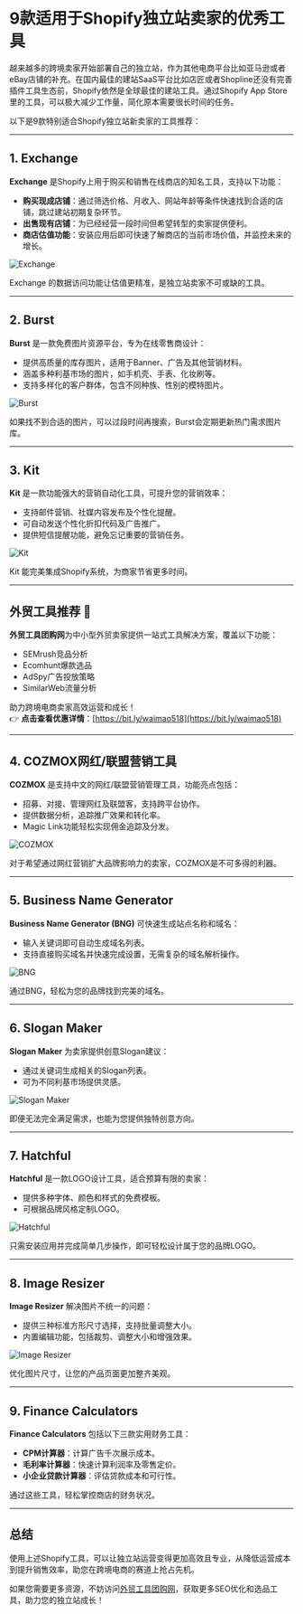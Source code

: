 # 9款适用于Shopify独立站卖家的优秀工具

越来越多的跨境卖家开始部署自己的独立站，作为其他电商平台比如亚马逊或者eBay店铺的补充。在国内最佳的建站SaaS平台比如店匠或者Shopline还没有完善插件工具生态前，Shopify依然是全球最佳的建站工具。通过Shopify App Store里的工具，可以极大减少工作量，简化原本需要很长时间的任务。

以下是9款特别适合Shopify独立站新卖家的工具推荐：

---

## 1. Exchange

**Exchange** 是Shopify上用于购买和销售在线商店的知名工具，支持以下功能：

- **购买现成店铺**：通过筛选价格、月收入、网站年龄等条件快速找到合适的店铺，跳过建站初期复杂环节。
- **出售现有店铺**：为已经经营一段时间但希望转型的卖家提供便利。
- **商店估值功能**：安装应用后即可快速了解商店的当前市场价值，并监控未来的增长。

![Exchange](https://p1.itc.cn/images01/20220322/5218c71b3be348f7a848ff4d476fe4e4.png)

Exchange 的数据访问功能让估值更精准，是独立站卖家不可或缺的工具。

---

## 2. Burst

**Burst** 是一款免费图片资源平台，专为在线零售商设计：

- 提供高质量的库存图片，适用于Banner、广告及其他营销材料。
- 涵盖多种利基市场的图片，如手机壳、手表、化妆刷等。
- 支持多样化的客户群体，包含不同种族、性别的模特图片。

![Burst](https://p7.itc.cn/images01/20220322/9e81b1d961334997921c1c1fc0137241.png)

如果找不到合适的图片，可以过段时间再搜索，Burst会定期更新热门需求图片库。

---

## 3. Kit

**Kit** 是一款功能强大的营销自动化工具，可提升您的营销效率：

- 支持邮件营销、社媒内容发布及个性化提醒。
- 可自动发送个性化折扣代码及广告推广。
- 提供短信提醒功能，避免忘记重要的营销任务。

![Kit](https://p2.itc.cn/images01/20220322/bcfa3057405448e9879ce2ee255073cf.png)

Kit 能完美集成Shopify系统，为商家节省更多时间。

---

## 外贸工具推荐 🚀

**外贸工具团购网**为中小型外贸卖家提供一站式工具解决方案，覆盖以下功能：

- SEMrush竞品分析  
- Ecomhunt爆款选品  
- AdSpy广告投放策略  
- SimilarWeb流量分析  

助力跨境电商卖家高效运营和成长！  
👉 **点击查看优惠详情**：[https://bit.ly/waimao518](https://bit.ly/waimao518)

---

## 4. COZMOX网红/联盟营销工具

**COZMOX** 是支持中文的网红/联盟营销管理工具，功能亮点包括：

- 招募、对接、管理网红及联盟客，支持跨平台协作。
- 提供数据分析，追踪推广效果和转化率。
- Magic Link功能轻松实现佣金追踪及分发。

![COZMOX](https://p1.itc.cn/images01/20220322/e585015dfecb4ea3bf18243323816564.png)

对于希望通过网红营销扩大品牌影响力的卖家，COZMOX是不可多得的利器。

---

## 5. Business Name Generator

**Business Name Generator (BNG)** 可快速生成站点名称和域名：

- 输入关键词即可自动生成域名列表。
- 支持直接购买域名并快速完成设置，无需复杂的域名解析操作。

![BNG](https://p7.itc.cn/images01/20220322/8378d9dcd8b14dd68edf5f7dcde077ec.png)

通过BNG，轻松为您的品牌找到完美的域名。

---

## 6. Slogan Maker

**Slogan Maker** 为卖家提供创意Slogan建议：

- 通过关键词生成相关的Slogan列表。
- 可为不同利基市场提供灵感。

![Slogan Maker](https://p2.itc.cn/images01/20220322/8ddd0a7c6c344c14afacc605543b2a72.png)

即便无法完全满足需求，也能为您提供独特创意方向。

---

## 7. Hatchful

**Hatchful** 是一款LOGO设计工具，适合预算有限的卖家：

- 提供多种字体、颜色和样式的免费模板。
- 可根据品牌风格定制LOGO。

![Hatchful](https://p7.itc.cn/images01/20220322/bfb1eb5089c740ecb809ea71299d1533.png)

只需安装应用并完成简单几步操作，即可轻松设计属于您的品牌LOGO。

---

## 8. Image Resizer

**Image Resizer** 解决图片不统一的问题：

- 提供三种标准方形尺寸选择，支持批量调整大小。
- 内置编辑功能，包括裁剪、调整大小和增强效果。

![Image Resizer](https://p7.itc.cn/images01/20220322/9ed50860c214438aa06dae5b07379fba.png)

优化图片尺寸，让您的产品页面更加整齐美观。

---

## 9. Finance Calculators

**Finance Calculators** 包括以下三款实用财务工具：

- **CPM计算器**：计算广告千次展示成本。
- **毛利率计算器**：快速计算利润率及零售定价。
- **小企业贷款计算器**：评估贷款成本和可行性。

通过这些工具，轻松掌控商店的财务状况。

---

## 总结

使用上述Shopify工具，可以让独立站运营变得更加高效且专业，从降低运营成本到提升销售效率，助您在跨境电商的赛道上抢占先机。

如果您需要更多资源，不妨访问[外贸工具团购网](https://bit.ly/waimao518)，获取更多SEO优化和选品工具，助力您的独立站成长！

